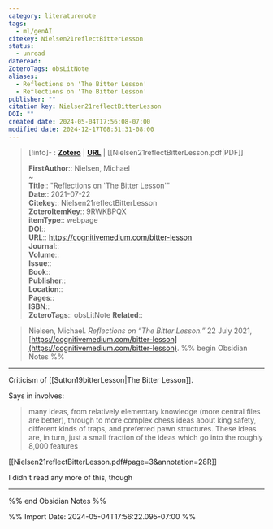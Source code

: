 ```yaml
---
category: literaturenote
tags:
  - ml/genAI
citekey: Nielsen21reflectBitterLesson
status:
  - unread
dateread: 
ZoteroTags: obsLitNote
aliases:
  - Reflections on 'The Bitter Lesson'
  - Reflections on 'The Bitter Lesson'
publisher: ""
citation key: Nielsen21reflectBitterLesson
DOI: ""
created date: 2024-05-04T17:56:08-07:00
modified date: 2024-12-17T08:51:31-08:00
---
```


> [!info]- : [**Zotero**](zotero://select/library/items/9RWKBPQX)   | [**URL**](https://cognitivemedium.com/bitter-lesson) | [[Nielsen21reflectBitterLesson.pdf|PDF]]
>
> 
> 
> **FirstAuthor**:: Nielsen, Michael  
~    
> **Title**:: "Reflections on 'The Bitter Lesson'"  
> **Date**:: 2021-07-22  
> **Citekey**:: Nielsen21reflectBitterLesson  
> **ZoteroItemKey**:: 9RWKBPQX  
> **itemType**:: webpage  
> **DOI**::   
> **URL**:: https://cognitivemedium.com/bitter-lesson  
> **Journal**::   
> **Volume**::   
> **Issue**::   
> **Book**::   
> **Publisher**::   
> **Location**::    
> **Pages**::   
> **ISBN**::   
> **ZoteroTags**:: obsLitNote
> **Related**:: 

> Nielsen, Michael. _Reflections on “The Bitter Lesson.”_ 22 July 2021, [https://cognitivemedium.com/bitter-lesson](https://cognitivemedium.com/bitter-lesson).
%% begin Obsidian Notes %%
___
Criticism of [[Sutton19bitterLesson|The Bitter Lesson]].  

Says in involves:

> many ideas, from relatively elementary knowledge (more central files are better), through to more complex chess ideas about king safety, different kinds of traps, and preferred pawn structures. These ideas are, in turn, just a small fraction of the ideas which go into the roughly 8,000 features

[[Nielsen21reflectBitterLesson.pdf#page=3&annotation=28R]]

I didn't read any more of this, though
___
%% end Obsidian Notes %%



%% Import Date: 2024-05-04T17:56:22.095-07:00 %%
